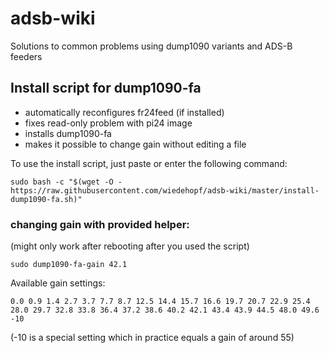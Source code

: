 # adsb-wiki
Solutions to common problems using dump1090 variants and ADS-B feeders


## Install script for dump1090-fa

- automatically reconfigures fr24feed (if installed)
- fixes read-only problem with pi24 image
- installs dump1090-fa
- makes it possible to change gain without editing a file

To use the install script, just paste or enter the following command:
```
sudo bash -c "$(wget -O - https://raw.githubusercontent.com/wiedehopf/adsb-wiki/master/install-dump1090-fa.sh)"
```

### changing gain with provided helper:

(might only work after rebooting after you used the script)

```
sudo dump1090-fa-gain 42.1
```


Available gain settings:
```
0.0 0.9 1.4 2.7 3.7 7.7 8.7 12.5 14.4 15.7 16.6 19.7 20.7 22.9 25.4
28.0 29.7 32.8 33.8 36.4 37.2 38.6 40.2 42.1 43.4 43.9 44.5 48.0 49.6 -10
```
(-10 is a special setting which in practice equals a gain of around 55)
